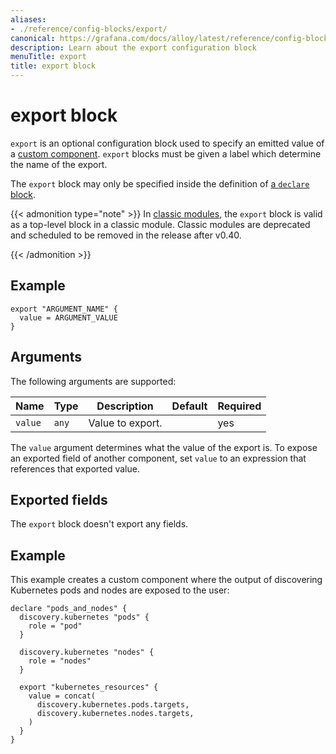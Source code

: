 ```yaml
---
aliases:
- ./reference/config-blocks/export/
canonical: https://grafana.com/docs/alloy/latest/reference/config-blocks/export/
description: Learn about the export configuration block
menuTitle: export
title: export block
---
```


# export block

`export` is an optional configuration block used to specify an emitted value of a [custom component][].
`export` blocks must be given a label which determine the name of the export.

The `export` block may only be specified inside the definition of [a `declare` block][declare].

{{< admonition type="note" >}}
In [classic modules][], the `export` block is valid as a top-level block in a classic module.
Classic modules are deprecated and scheduled to be removed in the release after v0.40.

[classic modules]: ../../../concepts/modules/#classic-modules-deprecated
{{< /admonition >}}

## Example

```river
export "ARGUMENT_NAME" {
  value = ARGUMENT_VALUE
}
```

## Arguments

The following arguments are supported:

Name    | Type  | Description      | Default | Required
--------|-------|------------------|---------|---------
`value` | `any` | Value to export. |         | yes

The `value` argument determines what the value of the export is.
To expose an exported field of another component, set `value` to an expression that references that exported value.

## Exported fields

The `export` block doesn't export any fields.

## Example

This example creates a custom component where the output of discovering Kubernetes pods and nodes are exposed to the user:

```river
declare "pods_and_nodes" {
  discovery.kubernetes "pods" {
    role = "pod"
  }

  discovery.kubernetes "nodes" {
    role = "nodes"
  }

  export "kubernetes_resources" {
    value = concat(
      discovery.kubernetes.pods.targets,
      discovery.kubernetes.nodes.targets,
    )
  }
}
```

[custom component]: ../../../concepts/custom_components/
[declare]: ../declare/
